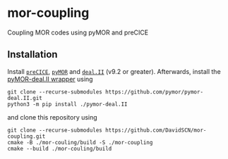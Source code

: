 # mor-coupling
Coupling MOR codes using pyMOR and preCICE

## Installation

Install [`preCICE`](https://precice.org/installation-overview.html), [`pyMOR`](https://github.com/pymor/pymor#installation-via-pip) and [`deal.II`](https://dealii.org/current/readme.html) (v9.2 or greater). Afterwards, install the [pyMOR-deal.II wrapper](https://github.com/pymor/pymor-deal.II) using

```
git clone --recurse-submodules https://github.com/pymor/pymor-deal.II.git
python3 -m pip install ./pymor-deal.II
```
and clone this repository using

```
git clone --recurse-submodules https://github.com/DavidSCN/mor-coupling.git
cmake -B ./mor-couling/build -S ./mor-coupling
cmake --build ./mor-couling/build 
```
